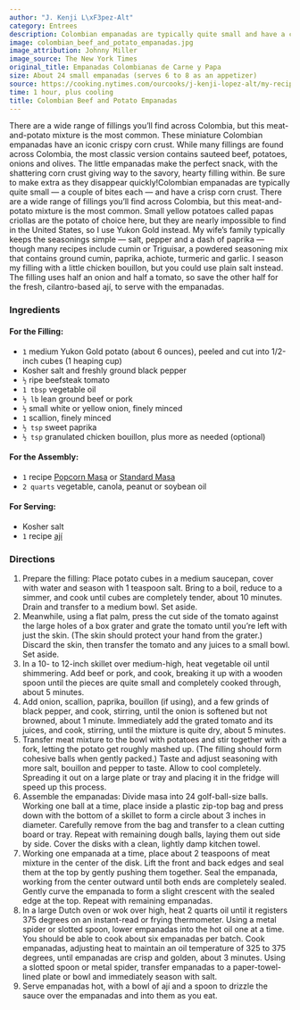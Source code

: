 ```yaml
---
author: "J. Kenji L\xF3pez-Alt"
category: Entrees
description: Colombian empanadas are typically quite small and have a crisp corn crust.
image: colombian_beef_and_potato_empanadas.jpg
image_attribution: Johnny Miller
image_source: The New York Times
original_title: Empanadas Colombianas de Carne y Papa
size: About 24 small empanadas (serves 6 to 8 as an appetizer)
source: https://cooking.nytimes.com/ourcooks/j-kenji-lopez-alt/my-recipes
time: 1 hour, plus cooling
title: Colombian Beef and Potato Empanadas
---
```


There are a wide range of fillings you’ll find across Colombia, but this meat-and-potato mixture is the most common. These miniature Colombian empanadas have an iconic crispy corn crust. While many fillings are found across Colombia, the most classic version contains sauteed beef, potatoes, onions and olives. The little empanadas make the perfect snack, with the shattering corn crust giving way to the savory, hearty filling within. Be sure to make extra as they disappear quickly!Colombian empanadas are typically quite small — a couple of bites each — and have a crisp corn crust. There are a wide range of fillings you’ll find across Colombia, but this meat-and-potato mixture is the most common. Small yellow potatoes called papas criollas are the potato of choice here, but they are nearly impossible to find in the United States, so I use Yukon Gold instead. My wife’s family typically keeps the seasonings simple — salt, pepper and a dash of paprika — though many recipes include cumin or Triguisar, a powdered seasoning mix that contains ground cumin, paprika, achiote, turmeric and garlic. I season my filling with a little chicken bouillon, but you could use plain salt instead. The filling uses half an onion and half a tomato, so save the other half for the fresh, cilantro-based ají, to serve with the empanadas.

### Ingredients

#### For the Filling:

* `1` medium Yukon Gold potato (about 6 ounces), peeled and cut into 1/2-inch cubes (1 heaping cup)
* Kosher salt and freshly ground black pepper
* `½` ripe beefsteak tomato
* `1 tbsp` vegetable oil
* `½ lb` lean ground beef or pork
* `½` small white or yellow onion, finely minced
* `1` scallion, finely minced
* `½ tsp` sweet paprika
* `½ tsp` granulated chicken bouillon, plus more as needed (optional)

#### For the Assembly:

* `1` recipe [Popcorn Masa](https://cooking.nytimes.com/recipes/1021301-popcorn-masa-for-empanadas) or [Standard Masa](https://cooking.nytimes.com/recipes/1021302-standard-masa-for-empanadas)
* `2 quarts` vegetable, canola, peanut or soybean oil

#### For Serving:

* Kosher salt
* `1` recipe [ají](https://cooking.nytimes.com/recipes/1021299-aji-colombian-style-fresh-salsa)

### Directions

1. Prepare the filling: Place potato cubes in a medium saucepan, cover with water and season with 1 teaspoon salt. Bring to a boil, reduce to a simmer, and cook until cubes are completely tender, about 10 minutes. Drain and transfer to a medium bowl. Set aside.
2. Meanwhile, using a flat palm, press the cut side of the tomato against the large holes of a box grater and grate the tomato until you’re left with just the skin. (The skin should protect your hand from the grater.) Discard the skin, then transfer the tomato and any juices to a small bowl. Set aside.
3. In a 10- to 12-inch skillet over medium-high, heat vegetable oil until shimmering. Add beef or pork, and cook, breaking it up with a wooden spoon until the pieces are quite small and completely cooked through, about 5 minutes. 
4. Add onion, scallion, paprika, bouillon (if using), and a few grinds of black pepper, and cook, stirring, until the onion is softened but not browned, about 1 minute. Immediately add the grated tomato and its juices, and cook, stirring, until the mixture is quite dry, about 5 minutes.
5. Transfer meat mixture to the bowl with potatoes and stir together with a fork, letting the potato get roughly mashed up. (The filling should form cohesive balls when gently packed.) Taste and adjust seasoning with more salt, bouillon and pepper to taste. Allow to cool completely. Spreading it out on a large plate or tray and placing it in the fridge will speed up this process.
6. Assemble the empanadas: Divide masa into 24 golf-ball-size balls. Working one ball at a time, place inside a plastic zip-top bag and press down with the bottom of a skillet to form a circle about 3 inches in diameter. Carefully remove from the bag and transfer to a clean cutting board or tray. Repeat with remaining dough balls, laying them out side by side. Cover the disks with a clean, lightly damp kitchen towel.
7. Working one empanada at a time, place about 2 teaspoons of meat mixture in the center of the disk. Lift the front and back edges and seal them at the top by gently pushing them together. Seal the empanada, working from the center outward until both ends are completely sealed. Gently curve the empanada to form a slight crescent with the sealed edge at the top. Repeat with remaining empanadas.
8. In a large Dutch oven or wok over high, heat 2 quarts oil until it registers 375 degrees on an instant-read or frying thermometer. Using a metal spider or slotted spoon, lower empanadas into the hot oil one at a time. You should be able to cook about six empanadas per batch. Cook empanadas, adjusting heat to maintain an oil temperature of 325 to 375 degrees, until empanadas are crisp and golden, about 3 minutes. Using a slotted spoon or metal spider, transfer empanadas to a paper-towel-lined plate or bowl and immediately season with salt.
9. Serve empanadas hot, with a bowl of ají and a spoon to drizzle the sauce over the empanadas and into them as you eat.